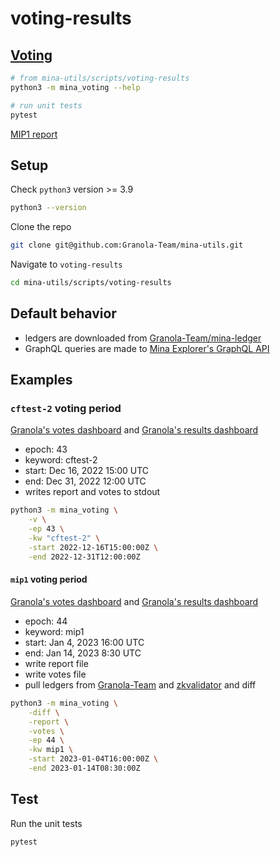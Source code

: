 # voting-results

## [Voting](./voting-results/mina_voting.py)

```sh
# from mina-utils/scripts/voting-results
python3 -m mina_voting --help

# run unit tests
pytest
```

[MIP1 report](./mip1_report.txt)

## Setup

Check `python3` version >= 3.9

```sh
python3 --version
```

Clone the repo

```sh
git clone git@github.com:Granola-Team/mina-utils.git
```

Navigate to `voting-results`

```sh
cd mina-utils/scripts/voting-results
```

## Default behavior

- ledgers are downloaded from [Granola-Team/mina-ledger](https://github.com/Granola-Team/mina-ledger/tree/main/mainnet)
- GraphQL queries are made to [Mina Explorer's GraphQL API](https://graphql.minaexplorer.com/)

## Examples

### `cftest-2` voting period

[Granola's votes dashboard](https://mina.vote/mainnet/cftest-2?start=1671202800000&end=1672488000000) and [Granola's results dashboard](https://mina.vote/mainnet/cftest-2/results?start=1671202800000&end=1672488000000&hash=jxWMPncjMY9VhwehhVKHhobvJuAhZcdx5kfUtX4V3dy9Rw9aMZA)

- epoch: 43
- keyword: cftest-2
- start: Dec 16, 2022 15:00 UTC
- end: Dec 31, 2022 12:00 UTC
- writes report and votes to stdout

```sh
python3 -m mina_voting \
    -v \
    -ep 43 \
    -kw "cftest-2" \
    -start 2022-12-16T15:00:00Z \
    -end 2022-12-31T12:00:00Z
```

#### `mip1` voting period

[Granola's votes dashboard](https://mina.vote/mainnet/mip1?start=1672848000000&end=1673685000000) and [Granola's results dashboard](https://mina.vote/mainnet/mip1/results?start=1672848000000&end=1673685000000&hash=jxQXzUkst2L9Ma9g9YQ3kfpgB5v5Znr1vrYb1mupakc5y7T89H8)

- epoch: 44
- keyword: mip1
- start: Jan 4, 2023 16:00 UTC
- end: Jan 14, 2023 8:30 UTC
- write report file
- write votes file
- pull ledgers from [Granola-Team](https://github.com/Granola-Team/mina-ledger/tree/main/mainnet) and [zkvalidator](https://github.com/zkvalidator/mina-graphql-rs/tree/main/data/epochs) and diff

```sh
python3 -m mina_voting \
    -diff \
    -report \
    -votes \
    -ep 44 \
    -kw mip1 \
    -start 2023-01-04T16:00:00Z \
    -end 2023-01-14T08:30:00Z
```

## Test

Run the unit tests

```sh
pytest
```

